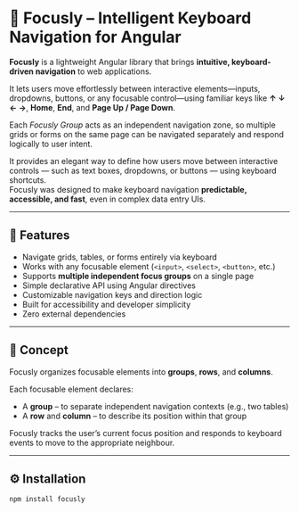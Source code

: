# 🎯 Focusly – Intelligent Keyboard Navigation for Angular

**Focusly** is a lightweight Angular library that brings **intuitive, keyboard-driven navigation** to web applications.

It lets users move effortlessly between interactive elements—inputs, dropdowns, buttons, or any focusable control—using familiar keys like **↑ ↓ ← →**, **Home**, **End**, and **Page Up / Page Down**.

Each *Focusly Group* acts as an independent navigation zone, so multiple grids or forms on the same page can be navigated separately and respond logically to user intent.

It provides an elegant way to define how users move between interactive controls — such as text boxes, dropdowns, or buttons — using keyboard shortcuts.  
Focusly was designed to make keyboard navigation **predictable, accessible, and fast**, even in complex data entry UIs.

---

## 🚀 Features

- Navigate grids, tables, or forms entirely via keyboard  
- Works with any focusable element (`<input>`, `<select>`, `<button>`, etc.)  
- Supports **multiple independent focus groups** on a single page  
- Simple declarative API using Angular directives  
- Customizable navigation keys and direction logic  
- Built for accessibility and developer simplicity  
- Zero external dependencies

---

## 🧠 Concept

Focusly organizes focusable elements into **groups**, **rows**, and **columns**.

Each focusable element declares:
- A **group** – to separate independent navigation contexts (e.g., two tables)
- A **row** and **column** – to describe its position within that group

Focusly tracks the user’s current focus position and responds to keyboard events to move to the appropriate neighbour.

---

## ⚙️ Installation

```bash
npm install focusly

